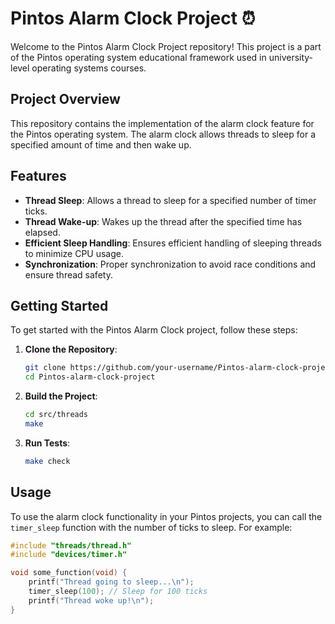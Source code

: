 # Pintos Alarm Clock Project ⏰

Welcome to the Pintos Alarm Clock Project repository! This project is a part of the Pintos operating system educational framework used in university-level operating systems courses.

## Project Overview

This repository contains the implementation of the alarm clock feature for the Pintos operating system. The alarm clock allows threads to sleep for a specified amount of time and then wake up.

## Features

- **Thread Sleep**: Allows a thread to sleep for a specified number of timer ticks.
- **Thread Wake-up**: Wakes up the thread after the specified time has elapsed.
- **Efficient Sleep Handling**: Ensures efficient handling of sleeping threads to minimize CPU usage.
- **Synchronization**: Proper synchronization to avoid race conditions and ensure thread safety.

## Getting Started

To get started with the Pintos Alarm Clock project, follow these steps:

1. **Clone the Repository**:
    ```sh
    git clone https://github.com/your-username/Pintos-alarm-clock-project.git
    cd Pintos-alarm-clock-project
    ```

2. **Build the Project**:
    ```sh
    cd src/threads
    make
    ```

3. **Run Tests**:
    ```sh
    make check
    ```

## Usage

To use the alarm clock functionality in your Pintos projects, you can call the `timer_sleep` function with the number of ticks to sleep. For example:
```c
#include "threads/thread.h"
#include "devices/timer.h"

void some_function(void) {
    printf("Thread going to sleep...\n");
    timer_sleep(100); // Sleep for 100 ticks
    printf("Thread woke up!\n");
}
